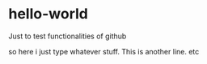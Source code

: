 # hello-world
Just to test functionalities of github

so here i just type whatever stuff.
This is another line.
etc
